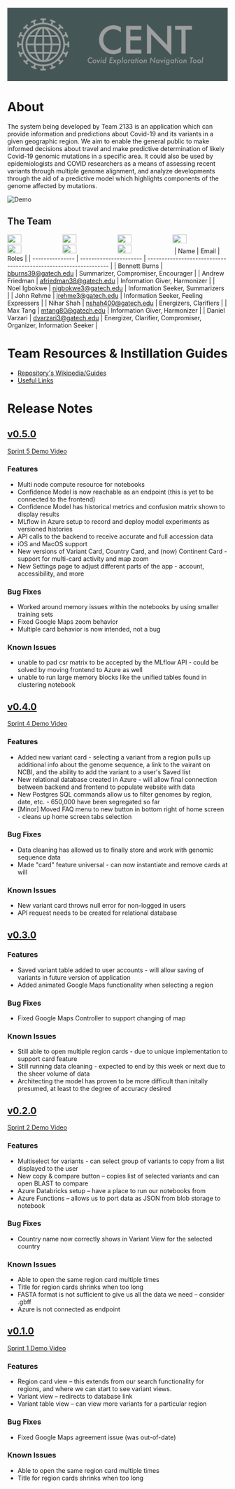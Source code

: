 ![Banner](assets/images/banner.png)
# About
The system being developed by Team 2133 is an application which can provide information and predictions about Covid-19 and its variants in a given geographic region. We aim to enable the general public to make informed decisions about travel and make predictive determination of likely Covid-19 genomic mutations in a specific area. It could also be used by epidemiologists and COVID researchers as a means of assessing recent variants through multiple genome alignment, and analyze developments through the aid of a predictive model which highlights components of the genome affected by mutations.

<img width="1840" alt="Demo" src="https://user-images.githubusercontent.com/17306743/204707446-643f0aa0-9849-4930-aaa3-d3e6b19d40ed.png">

## The Team
<a href="https://github.com/benburns20"><img src="https://avatars.githubusercontent.com/u/46821194?v=4" width=25% height=25%></a><a href="https://github.com/Fried-man"><img src="https://avatars.githubusercontent.com/u/17306743?v=4" width=25% height=25%></a><a href="https://github.com/Noel-Igbokwe"><img src="https://avatars.githubusercontent.com/u/90152530?v=4" width=25% height=25%></a><a href="https://github.com/JohnRehme"><img src="https://avatars.githubusercontent.com/u/98774873?v=4" width=25% height=25%></a><a href="https://github.com/NiharDS"><img src="https://avatars.githubusercontent.com/u/57595140?v=4" width=25% height=25%></a><a href="https://github.com/Tangerine2001"><img src="https://avatars.githubusercontent.com/u/29467345?v=4" width=25% height=25%></a><a href="https://github.com/WholeOfBagel"><img src="https://avatars.githubusercontent.com/u/98774846?v=4" width=25% height=25%></a>
| Name            | Email                  | Roles                                                            |
| --------------- | ---------------------- | ---------------------------------------------------------------- |
| Bennett Burns   | bburns39@gatech.edu    | Summarizer, Compromiser, Encourager                              |
| Andrew Friedman | afriedman38@gatech.edu | Information Giver, Harmonizer                                    |
| Noel Igbokwe    | nigbokwe3@gatech.edu   | Information Seeker, Summarizers                                  |
| John Rehme      | jrehme3@gatech.edu     | Information Seeker, Feeling Expressers                           |
| Nihar Shah      | nshah400@gatech.edu    | Energizers, Clarifiers                                           |
| Max Tang        | mtang80@gatech.edu     | Information Giver, Harmonizer                                    |
| Daniel Varzari  | dvarzari3@gatech.edu   | Energizer, Clarifier, Compromiser, Organizer, Information Seeker |
# Team Resources & Instillation Guides
- [Repository's Wikipedia/Guides](https://github.com/Fried-man/CENT/wiki)
- [Useful Links](https://github.com/Fried-man/CENT/wiki/Resources)
# Release Notes
## [v0.5.0](https://github.com/Fried-man/CENT/releases/tag/v0.5.0)
[Sprint 5 Demo Video](https://www.youtube.com/watch?v=coK3AEanSqc&feature=youtu.be&ab_channel=BennettBurns)
### Features
* Multi node compute resource for notebooks
* Confidence Model is now reachable as an endpoint (this is yet to be connected to the frontend)
* Confidence Model has historical metrics and confusion matrix shown to display results
* MLflow in Azure setup to record and deploy model experiments as versioned histories
* API calls to the backend to receive accurate and full accession data
* iOS and MacOS support
* New versions of Variant Card, Country Card, and (now) Continent Card - support for multi-card activity and map zoom
* New Settings page to adjust different parts of the app - account, accessibility, and more
### Bug Fixes
* Worked around memory issues within the notebooks by using smaller training sets
* Fixed Google Maps zoom behavior
* Multiple card behavior is now intended, not a bug
### Known Issues
* unable to pad csr matrix to be accepted by the MLflow API - could be solved by moving frontend to Azure as well
* unable to run large memory blocks like the unified tables found in clustering notebook

## [v0.4.0](https://github.com/Fried-man/CENT/releases/tag/v0.4.0)
[Sprint 4 Demo Video](https://youtu.be/HB5osgjjkO0)
### Features
* Added new variant card - selecting a variant from a region pulls up additional info about the genome sequence, a link to the vairant on NCBI, and the ability to add the variant to a user's Saved list
* New relational database created in Azure - will allow final connection between backend and frontend to populate website with data
* New Postgres SQL commands allow us to filter genomes by region, date, etc. - 650,000 have been segregated so far
* [Minor] Moved FAQ menu to new button in bottom right of home screen - cleans up home screen tabs selection
### Bug Fixes
* Data cleaning has allowed us to finally store and work with genomic sequence data
* Made "card" feature universal - can now instantiate and remove cards at will
### Known Issues
* New variant card throws null error for non-logged in users
* API request needs to be created for relational database

## [v0.3.0](https://github.com/Fried-man/CENT/releases/tag/v0.3.0)
### Features
* Saved variant table added to user accounts - will allow saving of variants in future version of application
* Added animated Google Maps functionality when selecting a region
### Bug Fixes
* Fixed Google Maps Controller to support changing of map
### Known Issues
* Still able to open multiple region cards - due to unique implementation to support card feature
* Still running data cleaning - expected to end by this week or next due to the sheer volume of data
* Architecting the model has proven to be more difficult than initally presumed, at least to the degree of accuracy desired

## [v0.2.0](https://github.com/Fried-man/CENT/releases/tag/v0.2.0)
[Sprint 2 Demo Video](https://youtu.be/VByy5UfqoAM)
### Features 
* Multiselect for variants - can select group of variants to copy from a list displayed to the user 
* New copy & compare button – copies list of selected variants and can open BLAST to compare 
* Azure Databricks setup – have a place to run our notebooks from 
* Azure Functions – allows us to port data as JSON from blob storage to notebook  
### Bug Fixes 
* Country name now correctly shows in Variant View for the selected country  
### Known Issues 
* Able to open the same region card multiple times 
* Title for region cards shrinks when too long 
* FASTA format is not sufficient to give us all the data we need – consider .gbff 
* Azure is not connected as endpoint 

## [v0.1.0](https://github.com/Fried-man/CENT/releases/tag/v0.1.0)
[Sprint 1 Demo Video](https://www.youtube.com/watch?v=pdO0hcMbbtc)
### Features 
* Region card view – this extends from our search functionality for regions, and where we can start to see variant views. 
* Variant view – redirects to database link 
* Variant table view – can view more variants for a particular region 
### Bug Fixes 
* Fixed Google Maps agreement issue (was out-of-date) 
### Known Issues 
* Able to open the same region card multiple times 
* Title for region cards shrinks when too long 
